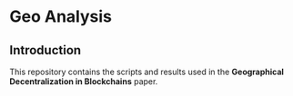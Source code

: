# Geo Analysis

## Introduction
This repository contains the scripts and results used in the **Geographical Decentralization in Blockchains** paper.

